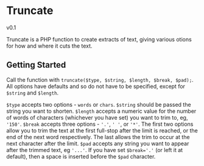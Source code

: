 Truncate
==================================================
v0.1

Truncate is a PHP function to create extracts of text, giving various otions for how and where it cuts the text. 


Getting Started
---------------
Call the function with `truncate($type, $string, $length, $break, $pad);`.
All options have defaults and so do not have to be specified, except for `$string` and `$length`.

`$type` accepts two options - `words` or `chars`. 
`$string` should be passed the string you want to shorten.
`$length` accepts a numeric value for the number of words of characters (whichever you have set) you want to trim to, eg, `'150'`.
`$break` accepts three options - `'.'`, `' '`, or `'*'`. The first two options allow you to trim the text at the first full-stop after the limit is reached, or the end of the next word respectively. The last allows the trim to occur at the next character after the limit.
`$pad` accepts any string you want to appear after the trimmed text, eg `'...'`. If you have set `$break='.'` (or left it at default), then a space is inserted before the `$pad` character. 